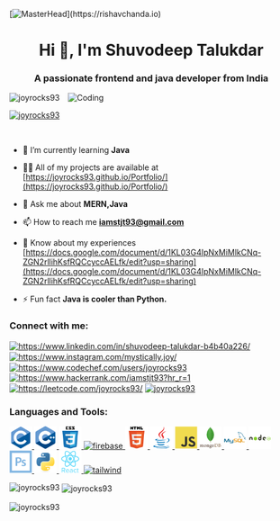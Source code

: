 [![MasterHead](https://1.bp.blogspot.com/-7A4WynwLsM...)](https://rishavchanda.io)
<h1 align="center">Hi 👋, I'm Shuvodeep Talukdar</h1>
<h3 align="center">A passionate frontend and java developer from India</h3>
<img align="right" alt="Coding" width="400" src="https://www.pinterest.com/pin/dribbble-ui--311381761734186207/">

<p align="left"> <img src="https://komarev.com/ghpvc/?username=joyrocks93&label=Profile%20views&color=0e75b6&style=flat" alt="joyrocks93" /> </p>

<p align="left"> <a href="https://github.com/ryo-ma/github-profile-trophy"><img src="https://github-profile-trophy.vercel.app/?username=joyrocks93" alt="joyrocks93" /></a> </p>

<p align="left"> <a href="https://twitter.com/" target="blank"><img src="https://img.shields.io/twitter/follow/?logo=twitter&style=for-the-badge" alt="" /></a> </p>

- 🌱 I’m currently learning **Java**

- 👨‍💻 All of my projects are available at [https://joyrocks93.github.io/Portfolio/](https://joyrocks93.github.io/Portfolio/)

- 💬 Ask me about **MERN,Java**

- 📫 How to reach me **iamstjt93@gmail.com**

- 📄 Know about my experiences [https://docs.google.com/document/d/1KL03G4IpNxMiMlkCNq-ZGN2rllihKsfRQCcyccAELfk/edit?usp=sharing](https://docs.google.com/document/d/1KL03G4IpNxMiMlkCNq-ZGN2rllihKsfRQCcyccAELfk/edit?usp=sharing)

- ⚡ Fun fact **Java is cooler than Python.**

<h3 align="left">Connect with me:</h3>
<p align="left">
<a href="https://linkedin.com/in/https://www.linkedin.com/in/shuvodeep-talukdar-b4b40a226/" target="blank"><img align="center" src="https://raw.githubusercontent.com/rahuldkjain/github-profile-readme-generator/master/src/images/icons/Social/linked-in-alt.svg" alt="https://www.linkedin.com/in/shuvodeep-talukdar-b4b40a226/" height="30" width="40" /></a>
<a href="https://instagram.com/https://www.instagram.com/mystically.joy/" target="blank"><img align="center" src="https://raw.githubusercontent.com/rahuldkjain/github-profile-readme-generator/master/src/images/icons/Social/instagram.svg" alt="https://www.instagram.com/mystically.joy/" height="30" width="40" /></a>
<a href="https://www.codechef.com/users/https://www.codechef.com/users/joyrocks93" target="blank"><img align="center" src="https://cdn.jsdelivr.net/npm/simple-icons@3.1.0/icons/codechef.svg" alt="https://www.codechef.com/users/joyrocks93" height="30" width="40" /></a>
<a href="https://www.hackerrank.com/https://www.hackerrank.com/iamstjt93?hr_r=1" target="blank"><img align="center" src="https://raw.githubusercontent.com/rahuldkjain/github-profile-readme-generator/master/src/images/icons/Social/hackerrank.svg" alt="https://www.hackerrank.com/iamstjt93?hr_r=1" height="30" width="40" /></a>
<a href="https://www.leetcode.com/https://leetcode.com/joyrocks93/" target="blank"><img align="center" src="https://raw.githubusercontent.com/rahuldkjain/github-profile-readme-generator/master/src/images/icons/Social/leet-code.svg" alt="https://leetcode.com/joyrocks93/" height="30" width="40" /></a>
<a href="https://auth.geeksforgeeks.org/user/joyrocks93" target="blank"><img align="center" src="https://raw.githubusercontent.com/rahuldkjain/github-profile-readme-generator/master/src/images/icons/Social/geeks-for-geeks.svg" alt="joyrocks93" height="30" width="40" /></a>
</p>

<h3 align="left">Languages and Tools:</h3>
<p align="left"> <a href="https://www.cprogramming.com/" target="_blank" rel="noreferrer"> <img src="https://raw.githubusercontent.com/devicons/devicon/master/icons/c/c-original.svg" alt="c" width="40" height="40"/> </a> <a href="https://www.w3schools.com/cpp/" target="_blank" rel="noreferrer"> <img src="https://raw.githubusercontent.com/devicons/devicon/master/icons/cplusplus/cplusplus-original.svg" alt="cplusplus" width="40" height="40"/> </a> <a href="https://www.w3schools.com/css/" target="_blank" rel="noreferrer"> <img src="https://raw.githubusercontent.com/devicons/devicon/master/icons/css3/css3-original-wordmark.svg" alt="css3" width="40" height="40"/> </a> <a href="https://firebase.google.com/" target="_blank" rel="noreferrer"> <img src="https://www.vectorlogo.zone/logos/firebase/firebase-icon.svg" alt="firebase" width="40" height="40"/> </a> <a href="https://www.w3.org/html/" target="_blank" rel="noreferrer"> <img src="https://raw.githubusercontent.com/devicons/devicon/master/icons/html5/html5-original-wordmark.svg" alt="html5" width="40" height="40"/> </a> <a href="https://www.java.com" target="_blank" rel="noreferrer"> <img src="https://raw.githubusercontent.com/devicons/devicon/master/icons/java/java-original.svg" alt="java" width="40" height="40"/> </a> <a href="https://developer.mozilla.org/en-US/docs/Web/JavaScript" target="_blank" rel="noreferrer"> <img src="https://raw.githubusercontent.com/devicons/devicon/master/icons/javascript/javascript-original.svg" alt="javascript" width="40" height="40"/> </a> <a href="https://www.mongodb.com/" target="_blank" rel="noreferrer"> <img src="https://raw.githubusercontent.com/devicons/devicon/master/icons/mongodb/mongodb-original-wordmark.svg" alt="mongodb" width="40" height="40"/> </a> <a href="https://www.mysql.com/" target="_blank" rel="noreferrer"> <img src="https://raw.githubusercontent.com/devicons/devicon/master/icons/mysql/mysql-original-wordmark.svg" alt="mysql" width="40" height="40"/> </a> <a href="https://nodejs.org" target="_blank" rel="noreferrer"> <img src="https://raw.githubusercontent.com/devicons/devicon/master/icons/nodejs/nodejs-original-wordmark.svg" alt="nodejs" width="40" height="40"/> </a> <a href="https://www.photoshop.com/en" target="_blank" rel="noreferrer"> <img src="https://raw.githubusercontent.com/devicons/devicon/master/icons/photoshop/photoshop-line.svg" alt="photoshop" width="40" height="40"/> </a> <a href="https://www.python.org" target="_blank" rel="noreferrer"> <img src="https://raw.githubusercontent.com/devicons/devicon/master/icons/python/python-original.svg" alt="python" width="40" height="40"/> </a> <a href="https://reactjs.org/" target="_blank" rel="noreferrer"> <img src="https://raw.githubusercontent.com/devicons/devicon/master/icons/react/react-original-wordmark.svg" alt="react" width="40" height="40"/> </a> <a href="https://tailwindcss.com/" target="_blank" rel="noreferrer"> <img src="https://www.vectorlogo.zone/logos/tailwindcss/tailwindcss-icon.svg" alt="tailwind" width="40" height="40"/> </a> </p>

<p><img align="left" src="https://github-readme-stats.vercel.app/api/top-langs?username=joyrocks93&show_icons=true&locale=en&layout=compact" alt="joyrocks93" /></p>

<p>&nbsp;<img align="center" src="https://github-readme-stats.vercel.app/api?username=joyrocks93&show_icons=true&locale=en" alt="joyrocks93" /></p>

<p><img align="center" src="https://github-readme-streak-stats.herokuapp.com/?user=joyrocks93&" alt="joyrocks93" /></p>
